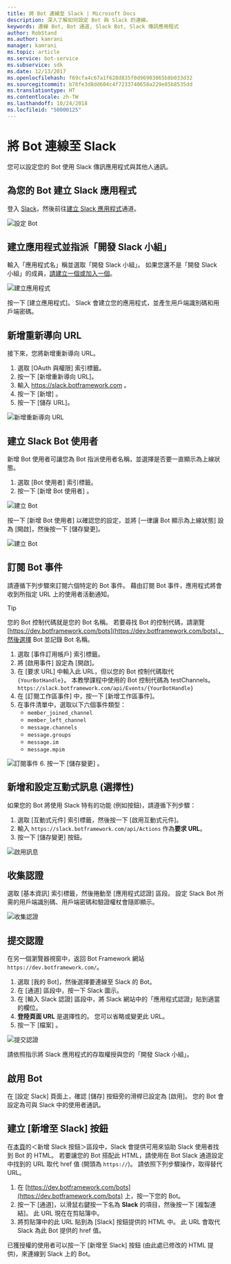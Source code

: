 ```yaml
---
title: 將 Bot 連線至 Slack | Microsoft Docs
description: 深入了解如何設定 Bot 與 Slack 的連線。
keywords: 連線 Bot, Bot 通道, Slack Bot, Slack 傳訊應用程式
author: RobStand
ms.author: kamrani
manager: kamrani
ms.topic: article
ms.service: bot-service
ms.subservice: sdk
ms.date: 12/13/2017
ms.openlocfilehash: f69cfa4c67a1f628d835f0d96903065b8b033d32
ms.sourcegitcommit: b78fe3d8dd604c4f7233740658a229e85b8535dd
ms.translationtype: HT
ms.contentlocale: zh-TW
ms.lasthandoff: 10/24/2018
ms.locfileid: "50000125"
---
```

# <a name="connect-a-bot-to-slack"></a>將 Bot 連線至 Slack

您可以設定您的 Bot 使用 Slack 傳訊應用程式與其他人通訊。

## <a name="create-a-slack-application-for-your-bot"></a>為您的 Bot 建立 Slack 應用程式

登入 [Slack](https://slack.com/signin)，然後前往[建立 Slack 應用程式](https://api.slack.com/apps)通道。

![設定 Bot](~/media/channels/slack-NewApp.png)

## <a name="create-an-app-and-assign-a-development-slack-team"></a>建立應用程式並指派「開發 Slack 小組」

輸入「應用程式名」稱並選取「開發 Slack 小組」。 如果您還不是「開發 Slack 小組」的成員，[請建立一個或加入一個](https://slack.com/)。

![建立應用程式](~/media/channels/slack-CreateApp.png)

按一下 [建立應用程式]。 Slack 會建立您的應用程式，並產生用戶端識別碼和用戶端密碼。

## <a name="add-a-new-redirect-url"></a>新增重新導向 URL

接下來，您將新增重新導向 URL。

1. 選取 [OAuth 與權限] 索引標籤。
2. 按一下 [新增重新導向 URL]。
3. 輸入 https://slack.botframework.com 。
4. 按一下 [新增] 。
5. 按一下 [儲存 URL]。

![新增重新導向 URL](~/media/channels/slack-RedirectURL.png)

## <a name="create-a-slack-bot-user"></a>建立 Slack Bot 使用者

新增 Bot 使用者可讓您為 Bot 指派使用者名稱，並選擇是否要一直顯示為上線狀態。

1. 選取 [Bot 使用者]  索引標籤。
2. 按一下 [新增 Bot 使用者] 。

![建立 Bot](~/media/channels/slack-CreateBot.png)

按一下 [新增 Bot 使用者] 以確認您的設定，並將 [一律讓 Bot 顯示為上線狀態] 設為 [開啟]，然後按一下 [儲存變更]。

![建立 Bot](~/media/channels/slack-CreateApp-AddBotUser.png)

## <a name="subscribe-to-bot-events"></a>訂閱 Bot 事件

請遵循下列步驟來訂閱六個特定的 Bot 事件。 藉由訂閱 Bot 事件，應用程式將會收到所指定 URL 上的使用者活動通知。

> [!TIP]
> 您的 Bot 控制代碼就是您的 Bot 名稱。 若要尋找 Bot 的控制代碼，請瀏覽 [https://dev.botframework.com/bots](https://dev.botframework.com/bots)，然後選擇 Bot 並記錄 Bot 名稱。

1. 選取 [事件訂用帳戶] 索引標籤。
2. 將 [啟用事件] 設定為 [開啟]。
3. 在 [要求 URL] 中輸入此 URL，但以您的 Bot 控制代碼取代 `{YourBotHandle}`。 本教學課程中使用的 Bot 控制代碼為 testChannels。
        `https://slack.botframework.com/api/Events/{YourBotHandle}`
4. 在 [訂閱工作區事件] 中，按一下 [新增工作區事件]。
5. 在事件清單中，選取以下六個事件類型：
    * `member_joined_channel`
    * `member_left_channel`
    * `message.channels`
    * `message.groups`
    * `message.im`
    * `message.mpim`

![訂閱事件](~/media/channels/slack-SubscribeEvents.png)
6. 按一下 [儲存變更] 。

## <a name="add-and-configure-interactive-messages-optional"></a>新增和設定互動式訊息 (選擇性)

如果您的 Bot 將使用 Slack 特有的功能 (例如按鈕)，請遵循下列步驟：

1. 選取 [互動式元件] 索引標籤，然後按一下 [啟用互動式元件]。
2. 輸入 `https://slack.botframework.com/api/Actions` 作為**要求 URL**。
3. 按一下 [儲存變更] 按鈕。

![啟用訊息](~/media/channels/slack-MessageURL.png)

## <a name="gather-credentials"></a>收集認證

選取 [基本資訊] 索引標籤，然後捲動至 [應用程式認證] 區段。
設定 Slack Bot 所需的用戶端識別碼、用戶端密碼和驗證權杖會隨即顯示。

![收集認證](~/media/channels/slack-AppCredentials.png)

## <a name="submit-credentials"></a>提交認證

在另一個瀏覽器視窗中，返回 Bot Framework 網站 `https://dev.botframework.com/`。

1. 選取 [我的 Bot]，然後選擇要連線至 Slack 的 Bot。
2. 在 [通道] 區段中，按一下 Slack 圖示。
3. 在 [輸入 Slack 認證] 區段中，將 Slack 網站中的「應用程式認證」貼到適當的欄位。
4. **登陸頁面 URL** 是選擇性的。 您可以省略或變更此 URL。
5. 按一下 [檔案] 。

![提交認證](~/media/channels/slack-SubmitCredentials.png)

請依照指示將 Slack 應用程式的存取權授與您的「開發 Slack 小組」。

## <a name="enable-the-bot"></a>啟用 Bot

在 [設定 Slack] 頁面上，確認 [儲存] 按鈕旁的滑桿已設定為 [啟用]。
您的 Bot 會設定為可與 Slack 中的使用者通訊。

## <a name="create-an-add-to-slack-button"></a>建立 [新增至 Slack] 按鈕

在[本頁](https://api.slack.com/docs/slack-button)的＜新增 Slack 按鈕＞區段中，Slack 會提供可用來協助 Slack 使用者找到 Bot 的 HTML。
若要讓您的 Bot 搭配此 HTML，請使用在 Bot Slack 通道設定中找到的 URL 取代 href 值 (開頭為 `https://`)。
請依照下列步驟操作，取得替代 URL。

1. 在 [https://dev.botframework.com/bots](https://dev.botframework.com/bots) 上，按一下您的 Bot。
2. 按一下 [通道]，以滑鼠右鍵按一下名為 **Slack** 的項目，然後按一下 [複製連結]。 此 URL 現在在剪貼簿中。
3. 將剪貼簿中的此 URL 貼到為 [Slack] 按鈕提供的 HTML 中。 此 URL 會取代 Slack 為此 Bot 提供的 href 值。

已獲授權的使用者可以按一下 [新增至 Slack] 按鈕 (由此處已修改的 HTML 提供)，來連線到 Slack 上的 Bot。
